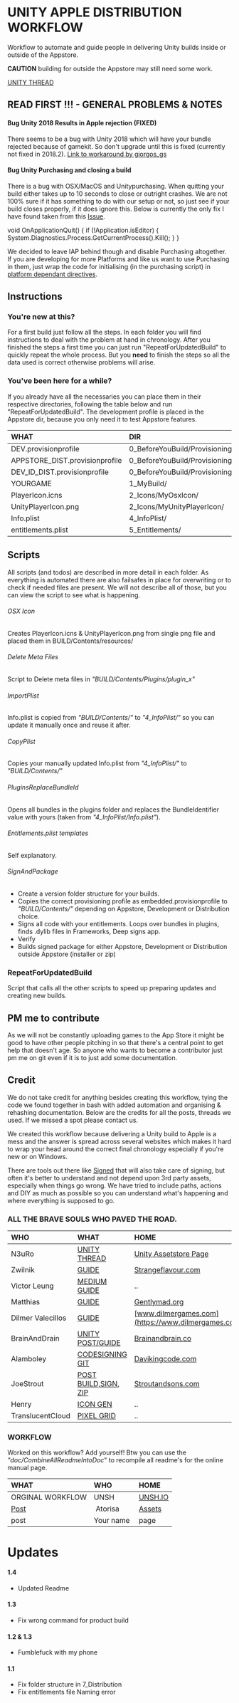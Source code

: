 # UNITY APPLE DISTRIBUTION WORKFLOW

Workflow to automate and guide people in delivering Unity builds inside or outside of the Appstore.

**CAUTION** building for outside the Appstore may still need some work.

[UNITY THREAD](https://forum.unity.com/threads/unity-appstore-distribution-workflow-guide.542735/)

## READ FIRST !!! - GENERAL PROBLEMS & NOTES

#### Bug Unity 2018 Results in Apple rejection (FIXED)  
There seems to be a bug with Unity 2018 which will have your bundle rejected because of gamekit. So don't upgrade until this is fixed (currently not fixed in 2018.2). [Link to workaround by giorgos_gs](https://forum.unity.com/threads/app-links-against-the-gamekit-framework-reject-by-apple-reviewer.542306/#post-3577490)

#### Bug Unity Purchasing and closing a build
There is a bug with OSX/MacOS and Unitypurchasing. When quitting your build either takes up to 10 seconds to close or outright crashes. We are not 100% sure if it has something to do with our setup or not, so just see if your build closes properly, if it does ignore this. Below is currently the only fix I have found taken from this [Issue](https://issuetracker.unity3d.com/issues/osx-enabling-unitypurchasing-on-mac-standalone-causes-builds-to-hang-when-quitting-them).  

void OnApplicationQuit() {
  if (!Application.isEditor) { System.Diagnostics.Process.GetCurrentProcess().Kill(); } 
}

We decided to leave IAP behind though and disable Purchasing altogether. If you are developing for more Platforms and like us want to use Purchasing in them, just wrap the code for initialising (in the purchasing script) in [platform dependant directives](https://docs.unity3d.com/Manual/PlatformDependentCompilation.html).

## Instructions
### You're new at this?
For a first build just follow all the steps. In each folder you will find instructions to deal with the problem at hand in chronology. After you finished the steps a first time you can just run "RepeatForUpdatedBuild" to quickly repeat the whole process. But you **need** to finish the steps so all the data used is correct otherwise problems will arise. 

### You've been here for a while?
If you already have all the necessaries you can place them in their respective directories, following the table below and run "RepeatForUpdatedBuild".  The development profile is placed in the Appstore dir, because you only need it to test Appstore features.

| WHAT | DIR |
|:--|:--|
| DEV.provisionprofile | 0_BeforeYouBuild/ProvisioningProfiles/Appstore/Development/  |
| APPSTORE_DIST.provisionprofile | 0_BeforeYouBuild/ProvisioningProfiles/Appstore/Distribution  |
| DEV_ID_DIST.provisionprofile | 0_BeforeYouBuild/ProvisioningProfiles/DeveloperID/  |
| YOURGAME | 1_MyBuild/ |
|PlayerIcon.icns|2_Icons/MyOsxIcon/|
|UnityPlayerIcon.png|2_Icons/MyUnityPlayerIcon/|
| Info.plist | 4_InfoPlist/ |
| entitlements.plist | 5_Entitlements/ |

## Scripts
All scripts (and todos) are described in more detail in each folder. As everything is automated there are also failsafes in place for overwriting or to check if needed files are present. We will not describe all of those, but you can view the script to see what is happening.

###### OSX Icon 
Creates PlayerIcon.icns & UnityPlayerIcon.png from single png file and placed them in BUILD/Contents/resources/

###### Delete Meta Files
Script to Delete meta files in *"BUILD/Contents/Plugins/plugin_x"*

###### ImportPlist
Info.plist is copied from *"BUILD/Contents/"* to *"4_InfoPlist/"* so you can update it manually once and reuse it after.

###### CopyPlist
Copies your manually updated Info.plist from *"4_InfoPlist/"* to *"BUILD/Contents/"*

###### PluginsReplaceBundleId
Opens all bundles in the plugins folder and replaces the BundleIdentifier value with yours (taken from *"4_InfoPlist/Info.plist"*).

###### Entitlements.plist templates
Self explanatory.

###### SignAndPackage
- Create a version folder structure for your builds. 
- Copies the correct provisioning profile as embedded.provisionprofile to *"BUILD/Contents/"* depending on Appstore, Development or Distribution choice.
- Signs all code with your entitlements. Loops over bundles in plugins, finds .dylib files in Frameworks, Deep signs app.
- Verify
- Builds signed package for either Appstore, Development or Distribution outside Appstore (installer or zip)

### RepeatForUpdatedBuild
Script that calls all the other scripts to speed up preparing updates and creating new builds. 

## PM me to contribute
As we will not be constantly uploading games to the App Store it might be good to have other people pitching in so that there's a central point to get help that doesn't age. So anyone who wants to become a contributor just pm me on git even if it is to just add some documentation.

## Credit
We do not take credit for anything besides creating this workflow, tying the code we found together in bash with added automation and organising & rehashing documentation. Below are the credits for all the posts, threads we used. If we missed a spot please contact us. 

We created this workflow because delivering a Unity build to Apple is a mess and the answer is spread across several websites which makes it hard to wrap your head around the correct final chronology especially if you're new or on Windows.

There are tools out there like [Signed](https://assetstore.unity.com/packages/tools/utilities/mac-app-store-signed-54970) that will also take care of signing, but often it's better to understand and not depend upon 3rd party assets, especially when things go wrong. We have tried to include paths, actions and DIY as much as possible so you can understand what's happening and where everything is supposed to go.

### ALL THE BRAVE SOULS WHO PAVED THE ROAD.

| WHO | WHAT | HOME |
|:--|:--|:--|
| N3uRo | [UNITY THREAD](https://forum.unity.com/threads/the-nightmare-of-submitting-to-app-store-steps-included-dec-2016.444107/) | [Unity Assetstore Page](https://assetstore.unity.com/publishers/18584) |
| Zwilnik | [GUIDE](http://www.strangeflavour.com/creating-mac-app-store-games-unity/) | [Strangeflavour.com](http://www.strangeflavour.com) |
| Victor Leung | [MEDIUM GUIDE](https://medium.com/@victorleungtw/submit-unity-3d-game-to-mac-app-store-1b99c3b31412) | .. |
| Matthias | [GUIDE](https://gentlymad.org/blog/post/deliver-mac-store-unity) | [Gentlymad.org](https://gentlymad.org) |
| Dilmer Valecillos | [GUIDE](https://www.dilmergames.com/blog/2017/03/29/unity3d-how-deliver-application-apple-mac-store/) |[www.dilmergames.com](https://www.dilmergames.com)|
|BrainAndDrain|[UNITY POST/GUIDE](https://forum.unity.com/threads/where-is-up-to-date-info-on-making-mac-app-store-build.423330/#post-2829466)| [Brainandbrain.co](http://brainandbrain.co/about) |
| Alamboley | [CODESIGNING GIT](https://github.com/DaVikingCode/FromUnityAppToMacAppStore) | [Davikingcode.com](http://davikingcode.com/) |
| JoeStrout | [POST BUILD,SIGN, ZIP](https://forum.unity.com/threads/osx-code-signing.455830/) | [Stroutandsons.com](http://stroutandsons.com) |
| Henry | [ICON GEN](https://stackoverflow.com/a/20703594) |..|
| TranslucentCloud | [PIXEL GRID](https://stackoverflow.com/a/39678276) |..|

### WORKFLOW
Worked on this workflow? Add yourself! Btw you can use the *"doc/CombineAllReadmeIntoDoc*" to recompile all readme's for the online manual page.

| WHAT | WHO | HOME |
|:--|:--|:--|
| ORGINAL WORKFLOW | UNSH | [UNSH.IO](https://unsh.io) |
|[Post](https://forum.unity.com/threads/unity-appstore-distribution-workflow-guide.542735/#post-3604213) | Atorisa | [Assets](https://assetstore.unity.com/publishers/17426) |
| post | Your name | page | 




# Updates
#### 1.4
- Updated Readme
#### 1.3
- Fix wrong command for product build
#### 1.2 & 1.3
- Fumblefuck with my phone
#### 1.1 
- Fix folder structure in 7_Distribution
- Fix entitlements file Naming error


 


